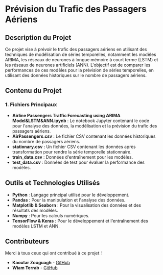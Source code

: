 # Prévision du Trafic des Passagers Aériens

## Description du Projet

Ce projet vise à prévoir le trafic des passagers aériens en utilisant des techniques de modélisation de séries temporelles, notamment les modèles ARIMA, les réseaux de neurones à longue mémoire à court terme (LSTM) et les réseaux de neurones artificiels (ANN). L'objectif est de comparer les performances de ces modèles pour la prévision de séries temporelles, en utilisant des données historiques sur le nombre de passagers aériens.

## Contenu du Projet

### 1. Fichiers Principaux
- **Airline Passengers Traffic Forecasting using ARIMA Model&LSTM&ANN.ipynb** : Le notebook Jupyter contenant le code pour l'analyse des données, la modélisation et la prévision du trafic des passagers aériens.
- **AirPassengers.csv** : Le fichier CSV contenant les données historiques du nombre de passagers aériens.
- **stationary.csv** : Un fichier CSV contenant les données après transformation pour rendre la série temporelle stationnaire.
- **train_data.csv** : Données d'entraînement pour les modèles.
- **test_data.csv** : Données de test pour évaluer la performance des modèles.


## Outils et Technologies Utilisés
- **Python** : Langage principal utilisé pour le développement.
- **Pandas** : Pour la manipulation et l'analyse des données.
- **Matplotlib & Seaborn** : Pour la visualisation des données et des résultats des modèles.
- **Numpy** : Pour les calculs numériques.
- **TensorFlow & Keras** : Pour le développement et l'entraînement des modèles LSTM et ANN.

## Contributeurs

Merci à tous ceux qui ont contribué à ce projet !

- **Kaoutar Zouguagh** - [GitHub](https://github.com/kawtarzouguagh)
- **Wiam Terrab** - [GitHub](https://github.com/nom_utilisateur2)
